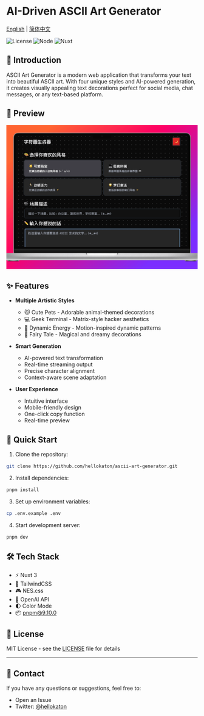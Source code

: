 # AI-Driven ASCII Art Generator

[English](README.md) | [简体中文](README_zh.md)

![License](https://img.shields.io/badge/license-MIT-blue.svg)
![Node](https://img.shields.io/badge/node-%3E%3D18.0.0-brightgreen.svg)
![Nuxt](https://img.shields.io/badge/nuxt-3.x-00DC82.svg)

## 🎨 Introduction

ASCII Art Generator is a modern web application that transforms your text into beautiful ASCII art. With four unique styles and AI-powered generation, it creates visually appealing text decorations perfect for social media, chat messages, or any text-based platform.

## 📸 Preview

![snipate_1.png](screenshots/snipate_1.png)

## ✨ Features

- **Multiple Artistic Styles**

  - 🐱 Cute Pets - Adorable animal-themed decorations
  - 💻 Geek Terminal - Matrix-style hacker aesthetics
  - 🏃 Dynamic Energy - Motion-inspired dynamic patterns
  - 🌟 Fairy Tale - Magical and dreamy decorations

- **Smart Generation**

  - AI-powered text transformation
  - Real-time streaming output
  - Precise character alignment
  - Context-aware scene adaptation

- **User Experience**
  - Intuitive interface
  - Mobile-friendly design
  - One-click copy function
  - Real-time preview

## 🚀 Quick Start

1. Clone the repository:

```bash
git clone https://github.com/hellokaton/ascii-art-generator.git
```

2. Install dependencies:

```bash
pnpm install
```

3. Set up environment variables:

```bash
cp .env.example .env
```

4. Start development server:

```bash
pnpm dev
```

## 🛠️ Tech Stack

- ⚡ Nuxt 3
- 🎨 TailwindCSS
- 🎮 NES.css
- 🤖 OpenAI API
- 🌓 Color Mode
- 📦 pnpm@9.10.0

## 📝 License

MIT License - see the [LICENSE](LICENSE) file for details

---

## 📮 Contact

If you have any questions or suggestions, feel free to:

- Open an Issue
- Twitter: [@hellokaton](https://x.com/hellokaton)
